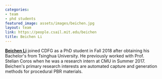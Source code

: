 ```yaml
---
categories:
- team
- phd students
featured_image: assets/images/beichen.jpg
layout: team
link: https://people.csail.mit.edu/beichen
title: Beichen Li
---
```


**[Beichen Li](https://people.csail.mit.edu/beichen)** joined CDFG as a PhD student in Fall 2018 after obtaining his Bachelor's from Tsinghua University. He previously worked with Prof. Stelian Coros when he was a research intern at CMU in Summer 2017. Beichen's primary research interests are automated capture and generation methods for procedural PBR materials.
